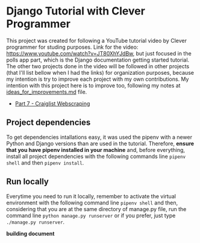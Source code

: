 # Django Tutorial with Clever Programmer

This project was created for following a YouTube tutorial video by Clever programmer for studing purposes. Link for the video: https://www.youtube.com/watch?v=JT80XhYJdBw, but just focused in the polls app part, which is the Django documentation getting started tutorial. The other two projects done in the video will be followed in other projects (that I'll list bellow when I had the links) for organization purposes, because my intention is try to improve each project with my own contributions. My intention with this project here is to improve too, following my notes at [ideas_for_improvements.md](./ideas_for_improvements.md) file.

- [Part 7 - Craiglist Webscraping](https://github.com/jb9dev/django_craiglist_webscraping_with_clever_programmer)

## Project dependencies
To get dependencies intallations easy, it was used the pipenv with a newer Python and Django versions than are used in the tutorial. Therefore, **ensure that you have pipenv installed in your machine** and, before everything, install all project dependencies with the following commands line `pipenv shell` and then `pipenv install`.

## Run locally
Everytime you need to run it locally, remember to activate the virtual environment with the following command line `pipenv shell` and then, considering that you are at the same directory of manage.py file, run the command line `python manage.py runserver` or if you prefer, just type `./manage.py runserver`.

**building document**
